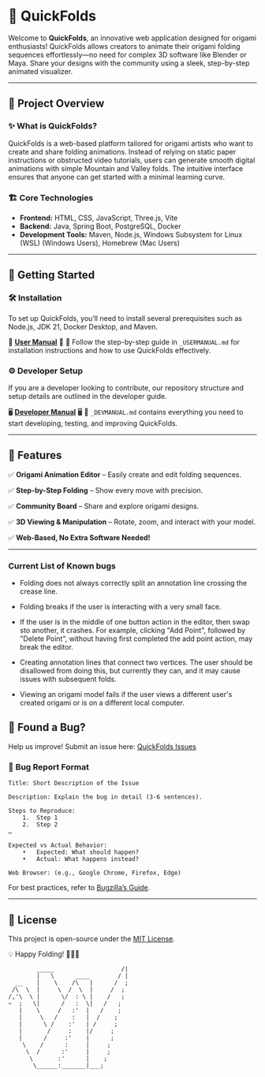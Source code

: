 # 🌟 QuickFolds

Welcome to **QuickFolds**, an innovative web application designed for origami enthusiasts! QuickFolds allows creators to animate their origami folding sequences effortlessly—no need for complex 3D software like Blender or Maya. Share your designs with the community using a sleek, step-by-step animated visualizer.

---

## 📖 Project Overview

### ✨ What is QuickFolds?
QuickFolds is a web-based platform tailored for origami artists who want to create and share folding animations. Instead of relying on static paper instructions or obstructed video tutorials, users can generate smooth digital animations with simple Mountain and Valley folds. The intuitive interface ensures that anyone can get started with a minimal learning curve.

### 🏗️ Core Technologies
- **Frontend:** HTML, CSS, JavaScript, Three.js, Vite
- **Backend:** Java, Spring Boot, PostgreSQL, Docker
- **Development Tools:** Maven, Node.js, Windows Subsystem for Linux (WSL) (Windows Users), Homebrew (Mac Users)

---

## 🚀 Getting Started

### 🛠️ Installation
To set up QuickFolds, you’ll need to install several prerequisites such as Node.js, JDK 21, Docker Desktop, and Maven.

📜 **[User Manual](./_USERMANUAL.md)** 📜
📍 Follow the step-by-step guide in `_USERMANUAL.md` for installation instructions and how to use QuickFolds effectively.

### ⚙️ Developer Setup
If you are a developer looking to contribute, our repository structure and setup details are outlined in the developer guide.

🖥️ **[Developer Manual](./_DEVMANUAL.md)** 🖥️
🔧 `_DEVMANUAL.md` contains everything you need to start developing, testing, and improving QuickFolds.

---

## 🎯 Features
✅ **Origami Animation Editor** – Easily create and edit folding sequences.

✅ **Step-by-Step Folding** – Show every move with precision.

✅ **Community Board** – Share and explore origami designs.

✅ **3D Viewing & Manipulation** – Rotate, zoom, and interact with your model.

✅ **Web-Based, No Extra Software Needed!**

---

### Current List of Known bugs

+ Folding does not always correctly split an annotation line crossing the crease line.

+ Folding breaks if the user is interacting with a very small face.

+ If the user is in the middle of one button action in the editor, then swap sto another, it crashes. For example, clicking "Add Point", followed by "Delete Point", without having first completed the add point action, may break the editor.

+ Creating annotation lines that connect two vertices. The user should be disallowed from doing this, but currently they can, and it may cause issues with subsequent folds.

+ Viewing an origami model fails if the user views a different user's created origami or is on a different local computer.


## 🐛 Found a Bug?
Help us improve! Submit an issue here: [QuickFolds Issues](https://github.com/NewbieTed/QuickFolds/issues)

### 📌 Bug Report Format
```
Title: Short Description of the Issue

Description: Explain the bug in detail (3-6 sentences).

Steps to Reproduce:
	1.	Step 1
	2.	Step 2
…

Expected vs Actual Behavior:
	•	Expected: What should happen?
	•	Actual: What happens instead?

Web Browser: (e.g., Google Chrome, Firefox, Edge)
```
For best practices, refer to [Bugzilla’s Guide](https://bugzilla.mozilla.org/page.cgi?id=bug-writing.html).

---

## 📜 License
This project is open-source under the [MIT License](./LICENSE).

💡 Happy Folding! 🦢🎨✨

```
        _____                   /|
        |   \      ____        / |
  __    |    \    /\   |      /  ;
 /\  \  |     \  /  \  |     /  ;
/,'\  \ |      \/  : \ |    /   ;
~  ;   \|      /   :  \|   /   ;
   |    \     /   :'  |   /    ;
   |     \   /    :   |  /    ;
   |      \ /    :'   | /     ;
   |       /     :    |/     ;
   |      /     :'    |      ;
    \    /      :     |     ;
     \  /      :'     |     ;
      \       :'      |    ;
       \______:_______|___;
```